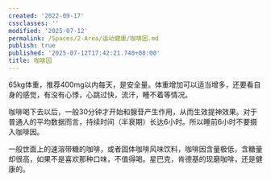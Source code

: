 ```yaml
---
created: '2022-09-17'
cssclasses: ''
modified: '2025-07-12'
permalink: /Spaces/2-Area/运动健康/咖啡因.md
publish: true
published: '2025-07-12T17:42:21.740+08:00'
title: 咖啡因
---
```

65kg体重，推荐400mg以内每天，是安全量。体重增加可以适当增多，还要看自身的感觉，有没有心悸，心跳过快，流汗，睡不着等情况。

咖啡喝下去以后，一般30分钟才开始和腺苷产生作用，从而生效提神效果。对于普通人的平均数据而言，持续时间（半衰期）长达6小时。所以睡前6小时不要摄入咖啡因。

一般世面上的速溶带糖的咖啡，或者固体咖啡风味饮料，咖啡因含量极低，含糖量却很高，如果不是喜欢那种口味，不值得喝。星巴克，肯德基的现磨咖啡，还是健康的。
